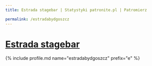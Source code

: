 ```yaml
---
title: Estrada stagebar | Statystyki patronite.pl | Patromierz

permalink: /estradabydgoszcz
---
```


# [Estrada stagebar](https://patronite.pl/estradabydgoszcz)

{% include profile.md name="estradabydgoszcz" prefix="e" %}
